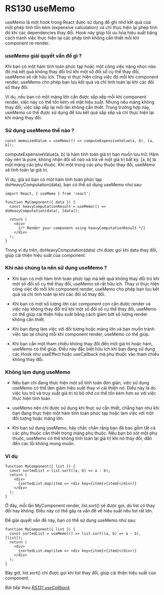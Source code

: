 # RS130 useMemo

useMemo là một hook trong React được sử dụng để ghi nhớ kết quả của một phép tính tốn kém (expensive calculation) và chỉ thực hiện lại phép tính đó khi các dependencies thay đổi. Hook này giúp tối ưu hóa hiệu suất bằng cách tránh việc thực hiện lại các phép tính không cần thiết mỗi khi component re-render.

### useMemo giải quyết vấn đề gì ?

Khi bạn có một hàm tính toán phức tạp hoặc một công việc nặng nhọc nào đó mà kết quả không thay đổi trừ khi một số đối số cụ thể thay đổi, useMemo sẽ rất hữu ích. Thay vì thực hiện công việc đó mỗi khi component render, useMemo cho phép bạn lưu kết quả và chỉ tính toán lại khi các đối số thay đổi.

Ví dụ, nếu bạn có một mảng lớn cần được sắp xếp mỗi khi component render, việc này có thể tốn kém về mặt hiệu suất. Nhưng nếu mảng không thay đổi, việc sắp xếp lại mỗi lần không cần thiết. Trong trường hợp này, useMemo có thể được sử dụng để lưu kết quả sắp xếp và chỉ thực hiện lại khi mảng thay đổi.

### Sử dụng useMemo thế nào ?

```
const memoizedValue = useMemo(() => computeExpensiveValue(a, b), [a, b]);

```

computeExpensiveValue(a, b) là hàm tính toán giá trị bạn muốn lưu trữ. Hàm này nên là pure, không nhận đối số nào và trả về một giá trị bất kỳ.
[a, b] là một mảng các phụ thuộc. Khi một trong các phụ thuộc thay đổi, useMemo sẽ tính toán lại giá trị.

Ví dụ, giả sử bạn có một hàm tính toán phức tạp doHeavyComputation(data), bạn có thể sử dụng useMemo như sau:

```
import React, { useMemo } from 'react';

function MyComponent({ data }) {
  const heavyComputationResult = useMemo(() => doHeavyComputation(data), [data]);

  return (
    <div>
      {/* Render your component using heavyComputationResult */}
    </div>
  );
}
```

Trong ví dụ trên, doHeavyComputation(data) chỉ được gọi khi data thay đổi, giúp cải thiện hiệu suất của component.

### Khi nào chúng ta nên sử dụng useMemo ?

- Khi bạn có một hàm tính toán phức tạp mà kết quả không thay đổi trừ khi một số đối số cụ thể thay đổi, useMemo sẽ rất hữu ích. Thay vì thực hiện công việc đó mỗi khi component render, useMemo cho phép bạn lưu kết quả và chỉ tính toán lại khi các đối số thay đổi.

- Khi bạn có một số lượng lớn các component con cần được render và việc này không thay đổi trừ khi một số đối số cụ thể thay đổi, useMemo có thể giúp cải thiện hiệu suất bằng cách giảm bớt số lượng render không cần thiết.

- Khi bạn đang làm việc với đối tượng hoặc mảng lớn và bạn muốn tránh việc tạo lại chúng mỗi khi component render, useMemo có thể giúp.

- Khi bạn cần một tham chiếu không thay đổi đến một giá trị hoặc hàm, useMemo có thể giúp. Điều này đặc biệt hữu ích khi bạn đang sử dụng các Hook như useEffect hoặc useCallback mà phụ thuộc vào tham chiếu không thay đổi.

### Không lạm dụng useMemo

-  Nếu bạn chỉ đang thực hiện một số tính toán đơn giản, việc sử dụng useMemo có thể làm giảm hiệu suất thay vì cải thiện nó. Điều này là do việc lưu trữ và truy xuất giá trị từ bộ nhớ có thể tốn kém hơn so với việc thực hiện tính toán.

- useMemo nên chỉ được sử dụng khi thực sự cần thiết, chẳng hạn như khi bạn đang thực hiện một hàm tính toán phức tạp hoặc làm việc với một đối tượng hoặc mảng lớn.

- Khi bạn sử dụng useMemo, hãy chắc chắn rằng bạn đã bao gồm tất cả các phụ thuộc cần thiết trong mảng phụ thuộc. Nếu bạn bỏ sót một phụ thuộc, useMemo có thể không tính toán lại giá trị khi nó thay đổi, dẫn đến các lỗi không mong muốn.

### Ví dụ

```
function MyComponent({ list }) {
  const sortedList = list.sort((a, b) => a - b);
  return (
    <div>
      {sortedList.map(item => <div key={item}>{item}</div>)}
    </div>
  );
}
```

Ở đây, mỗi lần MyComponent render, list.sort() sẽ được gọi, dù list có thay đổi hay không. Điều này có thể gây ra vấn đề về hiệu suất nếu list rất lớn.

Để giải quyết vấn đề này, bạn có thể sử dụng useMemo như sau:

```
function MyComponent({ list }) {
  const sortedList = useMemo(() => list.sort((a, b) => a - b), [list]);
  return (
    <div>
      {sortedList.map(item => <div key={item}>{item}</div>)}
    </div>
  );
}
```

Bây giờ, list.sort() chỉ được gọi khi list thay đổi, giúp cải thiện hiệu suất của component.

*Bài tiếp theo [RS131 useCallback](/lesson/session/session_131_useCallback.md)*